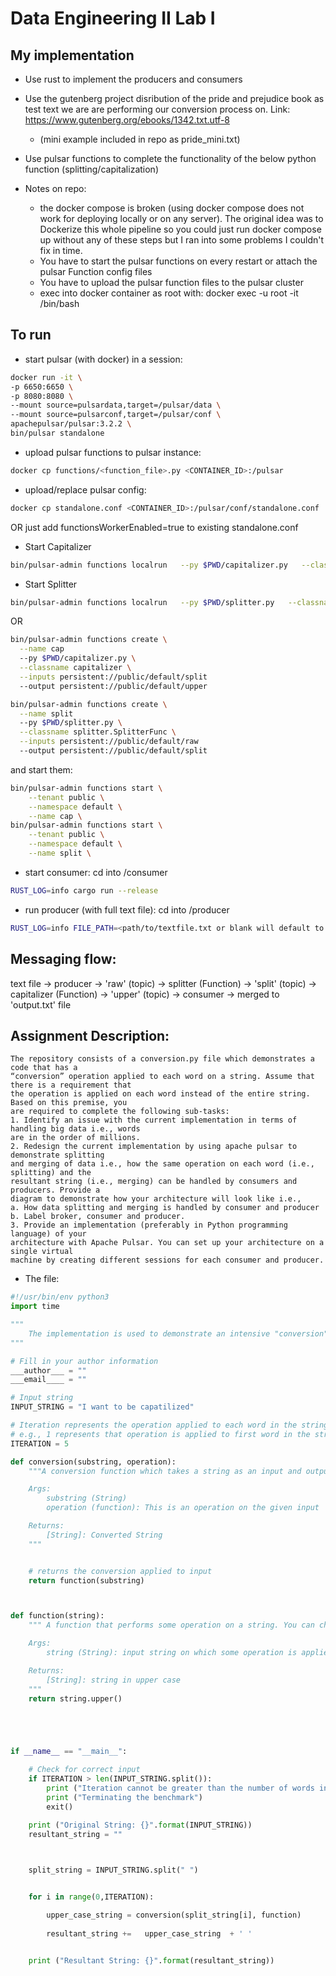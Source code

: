 # Data Engineering II Lab I
## My implementation
- Use rust to implement the producers and consumers
- Use the gutenberg project disribution of the pride and prejudice book as test text we are are performing our conversion process on. Link: https://www.gutenberg.org/ebooks/1342.txt.utf-8
    - (mini example included in repo as pride_mini.txt)
- Use pulsar functions to complete the functionality of the below python function (splitting/capitalization)

- Notes on repo: 
    * the docker compose is broken (using docker compose does not work for deploying locally or on any server). The original idea was to Dockerize this whole pipeline so you could just run docker compose up without any of these steps but I ran into some problems I couldn't fix in time.
    * You have to start the pulsar functions on every restart or attach the pulsar Function config files
    * You have to upload the pulsar function files to the pulsar cluster
    * exec into docker container as root with: docker exec -u root -it <containerid> /bin/bash

## To run
* start pulsar (with docker) in a session:
```bash
docker run -it \
-p 6650:6650 \
-p 8080:8080 \
--mount source=pulsardata,target=/pulsar/data \
--mount source=pulsarconf,target=/pulsar/conf \
apachepulsar/pulsar:3.2.2 \
bin/pulsar standalone
```
* upload pulsar functions to pulsar instance:
```bash
docker cp functions/<function_file>.py <CONTAINER_ID>:/pulsar

```
* upload/replace pulsar config:
```bash
docker cp standalone.conf <CONTAINER_ID>:/pulsar/conf/standalone.conf
```
OR just add functionsWorkerEnabled=true to existing standalone.conf
* Start Capitalizer
```bash
bin/pulsar-admin functions localrun   --py $PWD/capitalizer.py   --classname capitalizer   --inputs persistent://public/default/split   --output persistent://public/default/upper
```

* Start Splitter
```bash
bin/pulsar-admin functions localrun   --py $PWD/splitter.py   --classname splitter.SplitterFunc   --inputs persistent://public/default/raw   --output persistent://public/default/split
```
OR
```bash
bin/pulsar-admin functions create \
  --name cap
  --py $PWD/capitalizer.py \
  --classname capitalizer \
  --inputs persistent://public/default/split
  --output persistent://public/default/upper

bin/pulsar-admin functions create \
  --name split
  --py $PWD/splitter.py \
  --classname splitter.SplitterFunc \
  --inputs persistent://public/default/raw
  --output persistent://public/default/split
```
and start them:
```bash
bin/pulsar-admin functions start \
    --tenant public \
    --namespace default \
    --name cap \
bin/pulsar-admin functions start \
    --tenant public \
    --namespace default \
    --name split \
```

* start consumer: cd into /consumer
```bash
RUST_LOG=info cargo run --release
```
* run producer (with full text file): cd into /producer
```bash
RUST_LOG=info FILE_PATH=<path/to/textfile.txt or blank will default to pride_mini.txt> cargo run --release
```


## Messaging flow:
text file -> 
    producer -> 
        'raw' (topic) -> 
            splitter (Function) -> 
                'split' (topic) -> 
                    capitalizer (Function) ->
                        'upper' (topic) ->
                            consumer ->
                                merged to 'output.txt' file
## Assignment Description:
```text
The repository consists of a conversion.py file which demonstrates a code that has a
“conversion” operation applied to each word on a string. Assume that there is a requirement that
the operation is applied on each word instead of the entire string. Based on this premise, you
are required to complete the following sub-tasks:
1. Identify an issue with the current implementation in terms of handling big data i.e., words
are in the order of millions.
2. Redesign the current implementation by using apache pulsar to demonstrate splitting
and merging of data i.e., how the same operation on each word (i.e., splitting) and the
resultant string (i.e., merging) can be handled by consumers and producers. Provide a
diagram to demonstrate how your architecture will look like i.e.,
a. How data splitting and merging is handled by consumer and producer
b. Label broker, consumer and producer.
3. Provide an implementation (preferably in Python programming language) of your
architecture with Apache Pulsar. You can set up your architecture on a single virtual
machine by creating different sessions for each consumer and producer.
```

* The file:

```python
#!/usr/bin/env python3
import time

"""
    The implementation is used to demonstrate an intensive "conversion" function on elements
"""

# Fill in your author information
___author___ = ""
___email____ = ""

# Input string
INPUT_STRING = "I want to be capatilized"

# Iteration represents the operation applied to each word in the string 
# e.g., 1 represents that operation is applied to first word in the string
ITERATION = 5

def conversion(substring, operation):
    """A conversion function which takes a string as an input and outputs a converted string

    Args:
        substring (String)
        operation (function): This is an operation on the given input

    Returns:
        [String]: Converted String
    """


    # returns the conversion applied to input
    return function(substring)



def function(string):
    """ A function that performs some operation on a string. You can change the operation accordingly

    Args:
        string (String): input string on which some operation is applied

    Returns:
        [String]: string in upper case
    """
    return string.upper()





if __name__ == "__main__":

    # Check for correct input
    if ITERATION > len(INPUT_STRING.split()):
        print ("Iteration cannot be greater than the number of words in a string")
        print ("Terminating the benchmark")
        exit()

    print ("Original String: {}".format(INPUT_STRING))
    resultant_string = ""
    


    split_string = INPUT_STRING.split(" ")


    for i in range(0,ITERATION):

        upper_case_string = conversion(split_string[i], function)
        
        resultant_string +=   upper_case_string  + ' '    


    print ("Resultant String: {}".format(resultant_string))
```
